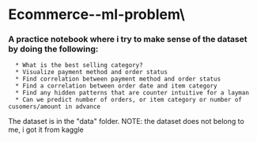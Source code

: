 # Ecommerce--ml-problem\
### A practice notebook where i try to make sense of the  dataset by doing the following:
      * What is the best selling category?
      * Visualize payment method and order status
      * Find correlation between payment method and order status
      * Find a correlation between order date and item category
      * Find any hidden patterns that are counter intuitive for a layman
      * Can we predict number of orders, or item category or number of cusomers/amount in advance
      
 
 The dataset is in the "data" folder. 
 NOTE: the dataset does not belong to me, i got it from kaggle 
